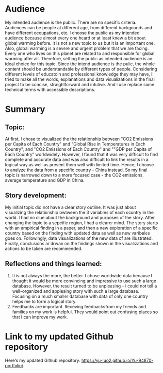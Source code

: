 # Audience
My intended audience is the public. There are no specific criteria. Audiences can be people at different age, from different backgounds and have different occupations, etc.
I choose the public as my intended audience because almost every one heard or at least knew a bit about global warming before. It is not a new topic to us but it is an important one. Also, global warming is a severe and urgent problem that we are facing. Every one who lives on this planet are related to and responsible for global warming after all. Therefore, setting the public as intended audience is an ideal choice for this topic.
Since the intend audience is the pulic, the whole content should be understandable by different types of people. Considering different levels of educatoin and professional knowledge they may have, I tried to make all the words, explanations and data visualizations in the final project to be concise, straightforward and intutive. And I use replace some technical terms with accessible descriptions.

# Summary
## Topic:
At first, I chose to visualized the the relationship between "CO2 Emissions per Capita of Each Country" and "Global Rise in Temperatures in Each Country", and "CO2 Emissions of Each Country" and ""GDP per Capita of Each Country" worldwidely. However, I found that it was very difficult to find complete and accurate data and was also difficult to link the results in a logical way as well as present them well with limited time. Hence, I choose to analyze the data from a specific country - China instead. So my final topic is narrowed down to a more focused case - the CO2 emissions, average temperature and GDP in China.

## Story development:
My initial topic did not have a clear story outline. It was just about visualizing the relationship bwtween the 3 variables of each ocuntry in the world. I had no clue about the background and purposes of the story. After changing the topic to a sepcific region, I had a clearer mind. The story starts with an empirical finding in a paper, and then a new exploration of a specific country based on the finding with updated data as well as new varibales goes on. Followingly, data visualizations of the new data of are illustrated. Finally, conclusions ar drwan on the findings shown in the visualizations and actions to be taken are recommended.

## Reflections and things learned:
1. It is not always the more, the better. I chose worldwide data because I thought it would be more convincing and impressive to use such a large database. However, the result turned to be unpleasing - I could not tell a well-organized and appleaing story with such a large database. Focusing on a much smaller database with data of only one country helps me to form a logical story.
2. Feedbacks are important. Receving feedbacksfrom my friends and families on my work is helpful. They would point out confusing places so that I can improve my work.

# Link to my updated Github repository
Here's my updated Github repository: https://yu-luo2.github.io/Yu-94870-portfolio/.
